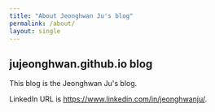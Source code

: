 ```yaml
---
title: "About Jeonghwan Ju's blog"
permalink: /about/
layout: single
---
```


## jujeonghwan.github.io blog

This blog is the Jeonghwan Ju's blog.

LinkedIn URL is <https://www.linkedin.com/in/jeonghwanju/>.
